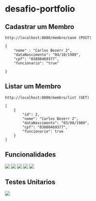 # desafio-portfolio


## Cadastrar um Membro
```
http://localhost:8080/membro/save (POST)

{
    "nome" : "Carlos Bezerr 2",
    "dataNascimento": "04/10/1989",
    "cpf": "03880469377",
    "funcionario": "true"

}
```

## Listar um Membro
```
http://localhost:8080/membro/list (GET)

[
    {
        "id": 2,
        "nome": "Carlos Bezerr 2",
        "dataNascimento": "03/00/1989",
        "cpf": "03880469377",
        "funcionario": true
    }
]
```

## Funcionalidades

![](https://uploaddeimagens.com.br/images/004/487/907/original/form-projeto.jpg?1685473531)
![](https://uploaddeimagens.com.br/images/004/487/910/original/form-projeto.jpg?1685473587)
![](https://uploaddeimagens.com.br/images/004/487/912/original/form-projeto.jpg?1685473630)
![](https://uploaddeimagens.com.br/images/004/487/913/original/form-projeto.jpg?1685473682)
![](https://uploaddeimagens.com.br/images/004/487/916/original/form-projeto.jpg?1685473735)

## Testes Unitarios
![](https://uploaddeimagens.com.br/images/004/487/935/original/form-projeto.jpg?1685474578)
